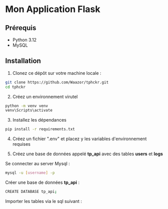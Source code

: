  # Mon Application Flask

## Prérequis

- Python 3.12
- MySQL

## Installation

1. Clonez ce dépôt sur votre machine locale :
   
```bash
git clone https://github.com/Waazor/tphckr.git
cd tphckr
```

2. Créez un environnement virutel

```bash
python -m venv venv
venv\Scripts\activate
```

3. Installez les dépendances

```bash
pip install -r requirements.txt
```

4. Créez un fichier ".env" et placez y les variables d'environnement requises

5. Créez une base de données appelé **tp_api** avec des tables **users** et **logs**

Se connecter au server Mysql :

```bash
mysql -u [username] -p
```

Créer une base de données **tp_api** :

```bash
CREATE DATABASE tp_api;
```

Importer les tables via le sql suivant : 

```bash

```
